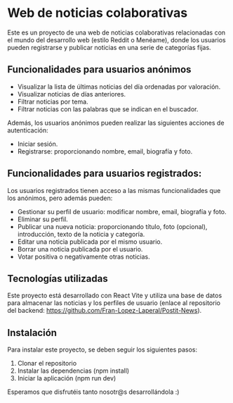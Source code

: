 # Web de noticias colaborativas

Este es un proyecto de una web de noticias colaborativas relacionadas con el mundo del desarrollo web (estilo Reddit o Menéame), donde los usuarios pueden registrarse y publicar noticias en una serie de categorías fijas.

## Funcionalidades para usuarios anónimos

- Visualizar la lista de últimas noticias del día ordenadas por valoración.
- Visualizar noticias de días anteriores.
- Filtrar noticias por tema.
- Filtrar noticias con las palabras que se indican en el buscador.

Además, los usuarios anónimos pueden realizar las siguientes acciones de autenticación:

- Iniciar sesión.
- Registrarse: proporcionando nombre, email, biografía y foto.

## Funcionalidades para usuarios registrados:

Los usuarios registrados tienen acceso a las mismas funcionalidades que los anónimos, pero además pueden:

- Gestionar su perfil de usuario: modificar nombre, email, biografía y foto.
- Eliminar su perfil.
- Publicar una nueva noticia: proporcionando título, foto (opcional), introducción, texto de la noticia y categoría.
- Editar una noticia publicada por el mismo usuario.
- Borrar una noticia publicada por el usuario.
- Votar positiva o negativamente otras noticias.


## Tecnologías utilizadas

Este proyecto está desarrollado con React Vite y utiliza una base de datos para almacenar las noticias y los perfiles de usuario (enlace al repositorio del backend: https://github.com/Fran-Lopez-Laperal/Postit-News).

## Instalación

Para instalar este proyecto, se deben seguir los siguientes pasos:

1. Clonar el repositorio
2. Instalar las dependencias (npm install)
3. Iniciar la aplicación (npm run dev)

Esperamos que disfrutéis tanto nosotr@s desarrollándola :) 
